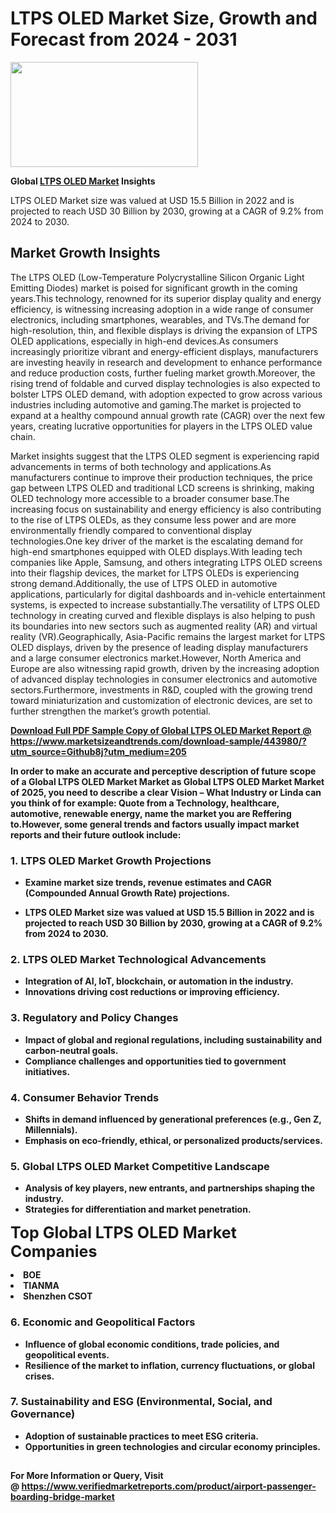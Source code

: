 <H1>LTPS OLED Market Size, Growth and Forecast from 2024 - 2031</H1><img class="aligncenter size-medium wp-image-584254" src="https://thirdeyenews.in/wp-content/uploads/2024/09/Global-Market-Research-300x168.jpeg" alt="" width="300" height="168" /><p><strong>Global&nbsp;<a href="https://www.marketsizeandtrends.com/download-sample/443980/?utm_source=Github8j?utm_medium=205">LTPS OLED Market</a> Insights</strong></p><p>LTPS OLED Market size was valued at USD 15.5 Billion in 2022 and is projected to reach USD 30 Billion by 2030, growing at a CAGR of 9.2% from 2024 to 2030.</p><p><h2>Market Growth Insights</h2> <p>The LTPS OLED (Low-Temperature Polycrystalline Silicon Organic Light Emitting Diodes) market is poised for significant growth in the coming years.This technology, renowned for its superior display quality and energy efficiency, is witnessing increasing adoption in a wide range of consumer electronics, including smartphones, wearables, and TVs.The demand for high-resolution, thin, and flexible displays is driving the expansion of LTPS OLED applications, especially in high-end devices.As consumers increasingly prioritize vibrant and energy-efficient displays, manufacturers are investing heavily in research and development to enhance performance and reduce production costs, further fueling market growth.Moreover, the rising trend of foldable and curved display technologies is also expected to bolster LTPS OLED demand, with adoption expected to grow across various industries including automotive and gaming.The market is projected to expand at a healthy compound annual growth rate (CAGR) over the next few years, creating lucrative opportunities for players in the LTPS OLED value chain.</p> <p><strong><a href="#"></a></strong></p> <p>Market insights suggest that the LTPS OLED segment is experiencing rapid advancements in terms of both technology and applications.As manufacturers continue to improve their production techniques, the price gap between LTPS OLED and traditional LCD screens is shrinking, making OLED technology more accessible to a broader consumer base.The increasing focus on sustainability and energy efficiency is also contributing to the rise of LTPS OLEDs, as they consume less power and are more environmentally friendly compared to conventional display technologies.One key driver of the market is the escalating demand for high-end smartphones equipped with OLED displays.With leading tech companies like Apple, Samsung, and others integrating LTPS OLED screens into their flagship devices, the market for LTPS OLEDs is experiencing strong demand.Additionally, the use of LTPS OLED in automotive applications, particularly for digital dashboards and in-vehicle entertainment systems, is expected to increase substantially.The versatility of LTPS OLED technology in creating curved and flexible displays is also helping to push its boundaries into new sectors such as augmented reality (AR) and virtual reality (VR).Geographically, Asia-Pacific remains the largest market for LTPS OLED displays, driven by the presence of leading display manufacturers and a large consumer electronics market.However, North America and Europe are also witnessing rapid growth, driven by the increasing adoption of advanced display technologies in consumer electronics and automotive sectors.Furthermore, investments in R&D, coupled with the growing trend toward miniaturization and customization of electronic devices, are set to further strengthen the market’s growth potential.</p> <p><strong><a href="#"></p><p><span class=""><strong>Download Full PDF Sample Copy of Global LTPS OLED Market Report</strong> @ <a href="https://www.marketsizeandtrends.com/download-sample/443980/?utm_source=Github8j?utm_medium=205" target="_blank">https://www.marketsizeandtrends.com/download-sample/443980/?utm_source=Github8j?utm_medium=205</a></span></p><p>In order to make an accurate and perceptive description of future scope of a Global&nbsp;LTPS OLED Market Market as Global&nbsp;LTPS OLED Market Market of 2025, you need to describe a clear Vision &ndash; What Industry or Linda can you think of for example: Quote from a Technology, healthcare, automotive, renewable energy, name the market you are Reffering to.However, some general trends and factors usually impact market reports and their future outlook include:</p><h3>1.&nbsp;<strong>LTPS OLED Market Growth Projections</strong></h3><ul><li>Examine market size trends, revenue estimates and CAGR (Compounded Annual Growth Rate) projections.</li><li><p>LTPS OLED Market size was valued at USD 15.5 Billion in 2022 and is projected to reach USD 30 Billion by 2030, growing at a CAGR of 9.2% from 2024 to 2030.</p></li></ul><h3>2.&nbsp;<strong>LTPS OLED Market Technological Advancements</strong></h3><ul><li>Integration of AI, IoT, blockchain, or automation in the industry.</li><li>Innovations driving cost reductions or improving efficiency.</li></ul><h3>3.&nbsp;<strong>Regulatory and Policy Changes</strong></h3><ul><li>Impact of global and regional regulations, including sustainability and carbon-neutral goals.</li><li>Compliance challenges and opportunities tied to government initiatives.</li></ul><h3>4.&nbsp;<strong>Consumer Behavior Trends</strong></h3><ul><li>Shifts in demand influenced by generational preferences (e.g., Gen Z, Millennials).</li><li>Emphasis on eco-friendly, ethical, or personalized products/services.</li></ul><h3>5.&nbsp;<strong>Global LTPS OLED Market Competitive Landscape</strong></h3><ul><li>Analysis of key players, new entrants, and partnerships shaping the industry.</li><li>Strategies for differentiation and market penetration.</li></ul><p data-pm-slice="1 1 []"><span style="color: inherit; font-family: inherit; font-size: 25px;">Top Global LTPS OLED Market Companies</span></p><div class="" data-test-id=""><p><li>BOE</li><li> TIANMA</li><li> Shenzhen CSOT</li></p></div><h3>6.&nbsp;<strong>Economic and Geopolitical Factors</strong></h3><ul><li>Influence of global economic conditions, trade policies, and geopolitical events.</li><li>Resilience of the market to inflation, currency fluctuations, or global crises.</li></ul><h3>7.&nbsp;<strong>Sustainability and ESG (Environmental, Social, and Governance)</strong></h3><ul><li>Adoption of sustainable practices to meet ESG criteria.</li><li>Opportunities in green technologies and circular economy principles.</li></ul><h2><strong style="font-size: 14px;">For More Information or Query, Visit @&nbsp;</strong><a style="background-color: #ffffff; font-size: 14px;" href="https://www.marketsizeandtrends.com/report/ltps-oled-market/" target="_blank">https://www.verifiedmarketreports.com/product/airport-passenger-boarding-bridge-market</a></h2>